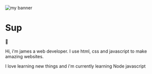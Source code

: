 <img src="https://canva.me/XUnP1jDKs9" alt="my banner">

<h1>﻿Sup</h1> 👋


Hi, i'm james a web developer. I use html, css and javascript to make amazing websites.

I love learning new things and i'm currently learning Node javascript 
